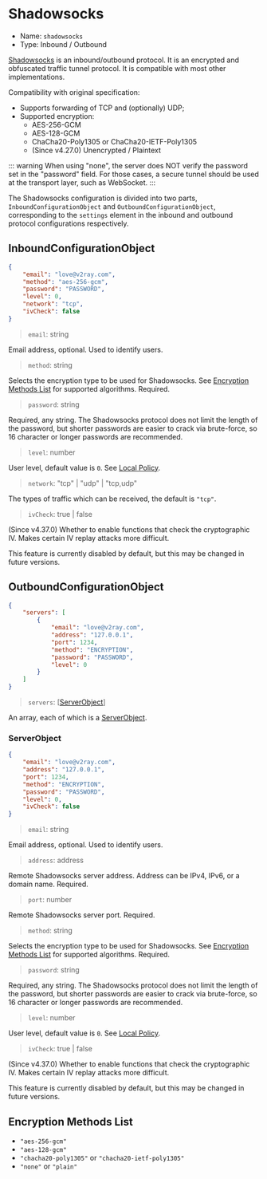 # Shadowsocks

* Name: `shadowsocks`
* Type: Inbound / Outbound

[Shadowsocks](https://zh.wikipedia.org/wiki/Shadowsocks) is an inbound/outbound protocol. It is an encrypted and obfuscated traffic tunnel protocol. It is compatible with most other implementations.

Compatibility with original specification:

* Supports forwarding of TCP and (optionally) UDP;
* Supported encryption:
  * AES-256-GCM
  * AES-128-GCM
  * ChaCha20-Poly1305 or ChaCha20-IETF-Poly1305
  * (Since v4.27.0) Unencrypted / Plaintext

::: warning
When using "none", the server does NOT verify the password set in the "password" field. For those cases, a secure tunnel should be used at the transport layer, such as WebSocket.
:::

The Shadowsocks configuration is divided into two parts, `InboundConfigurationObject` and `OutboundConfigurationObject`, corresponding to the `settings` element in the inbound and outbound protocol configurations respectively.

## InboundConfigurationObject

```json
{
    "email": "love@v2ray.com",
    "method": "aes-256-gcm",
    "password": "PASSWORD",
    "level": 0,
    "network": "tcp",
    "ivCheck": false
}
```

> `email`: string

Email address, optional. Used to identify users.

> `method`: string

Selects the encryption type to be used for Shadowsocks. See [Encryption Methods List](#Encryption-Methods-List) for supported algorithms. Required.

> `password`: string

Required, any string. The Shadowsocks protocol does not limit the length of the password, but shorter passwords are easier to crack via brute-force, so 16 character or longer passwords are recommended.

> `level`: number

User level, default value is `0`. See [Local Policy](../policy.md).

> `network`: "tcp" | "udp" | "tcp,udp"

The types of traffic which can be received, the default is `"tcp"`.

> `ivCheck`: true | false

(Since v4.37.0) Whether to enable functions that check the cryptographic IV. Makes certain IV replay attacks more difficult.

This feature is currently disabled by default, but this may be changed in future versions.

## OutboundConfigurationObject

```json
{
    "servers": [
        {
            "email": "love@v2ray.com",
            "address": "127.0.0.1",
            "port": 1234,
            "method": "ENCRYPTION",
            "password": "PASSWORD",
            "level": 0
        }
    ]
}
```

> `servers`: \[[ServerObject](#serverobject)\]

An array, each of which is a [ServerObject](#ServerObject).

### ServerObject

```json
{
    "email": "love@v2ray.com",
    "address": "127.0.0.1",
    "port": 1234,
    "method": "ENCRYPTION",
    "password": "PASSWORD",
    "level": 0,
    "ivCheck": false
}
```

> `email`: string

Email address, optional. Used to identify users.

> `address`: address

Remote Shadowsocks server address. Address can be IPv4, IPv6, or a domain name. Required.

> `port`: number

Remote Shadowsocks server port. Required.

> `method`: string

Selects the encryption type to be used for Shadowsocks. See [Encryption Methods List](#Encryption-Methods-List) for supported algorithms. Required.

> `password`: string

Required, any string. The Shadowsocks protocol does not limit the length of the password, but shorter passwords are easier to crack via brute-force, so 16 character or longer passwords are recommended.

> `level`: number

User level, default value is `0`. See [Local Policy](../policy.md).

> `ivCheck`: true | false

(Since v4.37.0) Whether to enable functions that check the cryptographic IV. Makes certain IV replay attacks more difficult.

This feature is currently disabled by default, but this may be changed in future versions.

## Encryption Methods List

* `"aes-256-gcm"`
* `"aes-128-gcm"`
* `"chacha20-poly1305"` or `"chacha20-ietf-poly1305"`
* `"none"` or `"plain"`
